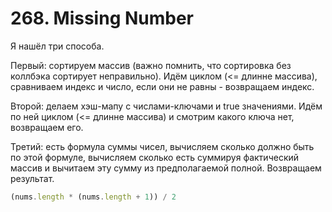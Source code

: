 # 268. Missing Number

Я нашёл три способа.

Первый: сортируем массив (важно помнить, что сортировка без коллбэка сортирует неправильно). Идём циклом (<= длинне массива), сравниваем индекс и число, если они не равны - возвращаем индекс.

Второй: делаем хэш-мапу с числами-ключами и true значениями. Идём по ней циклом (<= длинне массива) и смотрим какого ключа нет, возвращаем его.

Третий: есть формула суммы чисел, вычисляем сколько должно быть по этой формуле, вычисляем сколько есть суммируя фактический массив и вычитаем эту сумму из предполагаемой полной. Возвращаем результат.

```javascript
(nums.length * (nums.length + 1)) / 2
```
